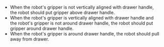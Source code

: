 

- When the robot's gripper is not vertically aligned with drawer handle, the robot should put gripper above drawer handle.
- When the robot's gripper is vertically aligned with drawer handle and the robot's gripper is not around drawer handle, the robot should put gripper around drawer handle.
- When the robot's gripper is around drawer handle, the robot should pull away from drawer.